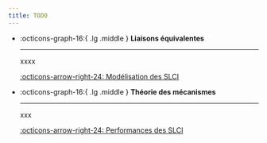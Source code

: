 ```yaml
---
title: TODO
---
```





<div class="grid cards" markdown>

-   :octicons-graph-16:{ .lg .middle } __Liaisons équivalentes__

    ---

    xxxx
	
    [:octicons-arrow-right-24: Modélisation des SLCI](#)

-   :octicons-graph-16:{ .lg .middle } __Théorie des mécanismes__

    ---

    xxx

    [:octicons-arrow-right-24: Performances des SLCI](#)

	
</div>


